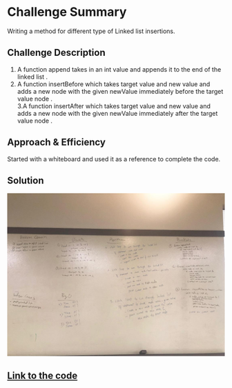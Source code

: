 # Challenge Summary
Writing a method for different type of Linked list insertions.

## Challenge Description
1. A function append takes in an int value and appends it to the end of the linked list . <br/>
2. A function insertBefore which takes target value and new value and adds a new node with the given newValue immediately before the target value node . <br/>
3.A function insertAfter which takes target value and new value and adds a new node with 
the given newValue immediately after the target value node . <br/> 

## Approach & Efficiency
Started with a whiteboard and used it as a reference to complete the code.

## Solution
![Whiteboard](https://github.com/kushshrestha01/data-structures-and-algorithms/blob/master/assets/linked_list.jpeg) <br/>

## [Link to the code](https://github.com/kushshrestha01/data-structures-and-algorithms/blob/master/401-code-challenges/src/main/java/linkedList/LinkedList.java)
